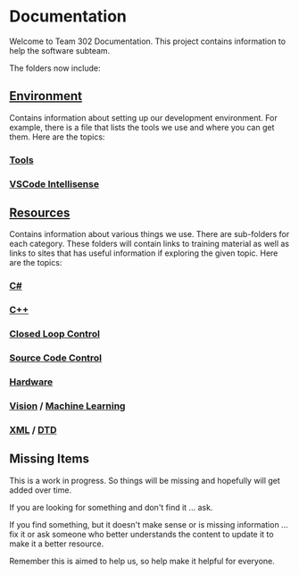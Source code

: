 # Documentation

Welcome to Team 302 Documentation.  This project contains information to help the software subteam.  

The folders now include:

## [Environment](https://github.com/Team302/Documentation/tree/main/Environment)
Contains information about setting up our development environment.  For example, there is a file that lists the tools we use and where you can get them.  Here are the topics:

### [Tools](https://github.com/Team302/Documentation/blob/main/Environment/Tools.md)
### [VSCode Intellisense](https://github.com/Team302/Documentation/blob/main/Environment/VSCodeIntellisense.md)

## [Resources](https://github.com/Team302/Documentation/tree/main/Resources)
Contains information about various things we use.  There are sub-folders for each category.   These folders will contain links to training material as well as links to sites that has useful information if exploring the given topic.  Here are the topics:


### [C#](https://github.com/Team302/Documentation/blob/main/Resources/C%23/cSharp.md)
### [C++](https://github.com/Team302/Documentation/blob/main/Resources/C%2B%2B/cPlusPlus.md)

### [Closed Loop Control](https://github.com/Team302/Documentation/blob/main/Resources/ClosedLoopControl/ClosedLoop.md)

### [Source Code Control](https://github.com/Team302/Documentation/blob/main/Resources/ConfigurationManagement/SCM.md)

### [Hardware](https://github.com/Team302/Documentation/blob/main/Resources/Hardware/Hardware.md)

### [Vision](https://github.com/Team302/Documentation/blob/main/Resources/Vision_MachineLearning/Vision.md) / [Machine Learning](https://github.com/Team302/Documentation/blob/main/Resources/Vision_MachineLearning/machineLearning.md)

### [XML](https://github.com/Team302/Documentation/blob/main/Resources/XML_DTD/xml.md) / [DTD](https://github.com/Team302/Documentation/blob/main/Resources/XML_DTD/dtd.md)





## Missing Items
This is a work in progress.  So things will be missing and hopefully will get added over time.   

If you are looking for something and don't find it ... ask.   

If you find something, but it doesn't make sense or is missing information ... fix it or ask someone who better understands the content to update it to make it a better resource.

Remember this is aimed to help us, so help make it helpful for everyone.  

